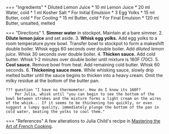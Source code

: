 === "Ingredients"
    * Diluted Lemon Juice
        * 10 ml Lemon Juice
        * 20 ml Water, cold
        * 1 ml Kosher Salt
    * For Initial Emulsion
        * 3 Egg Yolks
        * 15 ml Butter, cold
    * For Cooling
        * 15 ml Butter, cold
    * For Final Emulsion
        * 120 ml Butter, unsalted, melted

=== "Directions"
    1. **Simmer water** in stockpot. Maintain at a bare simmer.
    2. **Dilute lemon juice** and set aside.
    3. **Whisk egg yolks.** Add egg yolks to a room temperature pyrex bowl. Transfer bowl to stockpot to form a makeshift double boiler. Whisk eggs 60 seconds over double boiler. Add *diluted lemon juice*. Whisk 30 seconds over double boiler.
    4. **Thicken sauce.** Add cold butter. Whisk 1-2 minutes over double boiler until mixture is 160F (70C).
    5. **Cool sauce.** Remove bowl from heat. Add remaining cold butter. Whisk 60 seconds.
    6. **Thickening sauce more.** While whisking sauce, slowly drip melted butter until the sauce begins to thicken into a heavy cream. Omit the milky residue at the bottom of the butter pan.

    ??? question "I have no thermometer. How do I know its 160F?
        Per Julia, whisk until "you can begin to see the bottom of the bowl between strokes and the mixture forms a light cream on the wires of the whisk... If it seems to be thickening too quickly, or even suggest a lumpy quality, immediately plunge the bottom of the pan in cold water, beating the yolks to cool them."

=== "References"
    A few alterations to Julia Child's recipe in [Mastering the Art of French Cooking](https://www.amazon.com/Mastering-Art-French-Cooking-Vol/dp/0375413405).
